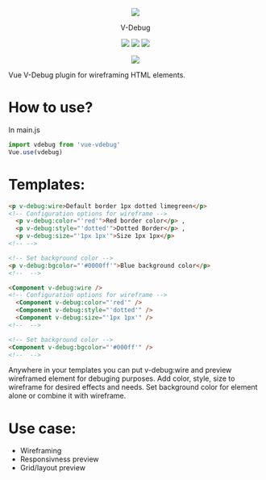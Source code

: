 <p align="center">
    <img src="https://i.imgur.com/u4oBt0J.png">
</p>

<p align="center">
    V-Debug
</p>

<p align="center">
    <img src="https://img.shields.io/badge/npm%20i-vue--vdebug-green">
    <img src="https://img.shields.io/npm/l/vue-vdebug">
    <img src="https://img.shields.io/twitter/follow/RootsterAnon?style=social">
</p>

<p align="center">
    <img src="https://i.imgur.com/9mldyfF.png">
</p>

Vue V-Debug plugin for wireframing HTML elements.

# How to use?

In main.js 

```javascript
import vdebug from 'vue-vdebug'
Vue.use(vdebug)
```

# Templates:

```html
<p v-debug:wire>Default border 1px dotted limegreen</p> 
<!-- Configuration options for wireframe -->
  <p v-debug:color="'red'">Red border color</p> , 
  <p v-debug:style="'dotted'">Dotted Border</p> , 
  <p v-debug:size="'1px 1px'">Size 1px 1px</p>
<!-- -->

<!-- Set background color -->
<p v-debug:bgcolor="'#0000ff'">Blue background color</p>
<!--  -->

<Component v-debug:wire /> 
<!-- Configuration options for wireframe -->
  <Component v-debug:color="'red'" /> 
  <Component v-debug:style="'dotted'" /> 
  <Component v-debug:size="'1px 1px'" /> 
<!--  -->

<!-- Set background color -->
<Component v-debug:bgcolor="'#000ff'" /> 
<!--  -->
```

Anywhere in your templates you can put v-debug:wire and preview wireframed element for debuging purposes.
Add color, style, size to wireframe for desired effects and needs.
Set background color for element alone or combine it with wireframe.

# Use case:

* Wireframing
* Responsivness preview
* Grid/layout preview
